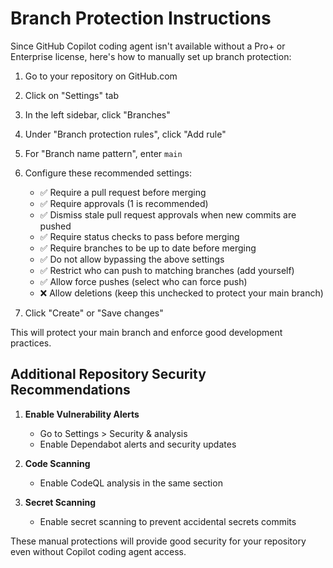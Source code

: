 # Branch Protection Instructions

Since GitHub Copilot coding agent isn't available without a Pro+ or Enterprise license, here's how to manually set up branch protection:

1. Go to your repository on GitHub.com
2. Click on "Settings" tab
3. In the left sidebar, click "Branches"
4. Under "Branch protection rules", click "Add rule"
5. For "Branch name pattern", enter `main`
6. Configure these recommended settings:
   - ✅ Require a pull request before merging
   - ✅ Require approvals (1 is recommended)
   - ✅ Dismiss stale pull request approvals when new commits are pushed
   - ✅ Require status checks to pass before merging
   - ✅ Require branches to be up to date before merging
   - ✅ Do not allow bypassing the above settings
   - ✅ Restrict who can push to matching branches (add yourself)
   - ✅ Allow force pushes (select who can force push)
   - ❌ Allow deletions (keep this unchecked to protect your main branch)

7. Click "Create" or "Save changes"

This will protect your main branch and enforce good development practices.

## Additional Repository Security Recommendations

1. **Enable Vulnerability Alerts**
   - Go to Settings > Security & analysis
   - Enable Dependabot alerts and security updates

2. **Code Scanning**
   - Enable CodeQL analysis in the same section

3. **Secret Scanning**
   - Enable secret scanning to prevent accidental secrets commits

These manual protections will provide good security for your repository even without Copilot coding agent access.
